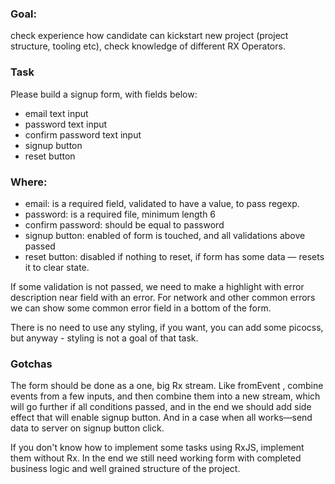 ### Goal:

check experience how candidate can kickstart new project (project structure, tooling etc), check knowledge of different RX Operators.

### Task

Please build a signup form, with fields below:

- email text input
- password text input
- confirm password text input
- signup button
- reset button

### Where:

- email: is a required field, validated to have a value, to pass regexp.
- password: is a required file, minimum length 6
- confirm password: should be equal to password
- signup button: enabled of form is touched, and all validations above passed
- reset button: disabled if nothing to reset, if form has some data — resets it to clear state.

If some validation is not passed, we need to make a highlight with error description near field with an error. For network and other common errors we can show some common error field in a bottom of the form.

There is no need to use any styling, if you want, you can add some picocss, but anyway - styling is not a goal of that task.

### Gotchas

The form should be done as a one, big Rx stream. Like fromEvent , combine events from a few inputs, and then combine them into a new stream, which will go further if all conditions passed, and in the end we should add side effect that will enable signup button. And in a case when all works—send data to server on signup button click.

If you don't know how to implement some tasks using RxJS, implement them without Rx. In the end we still need working form with completed business logic and well grained structure of the project.
